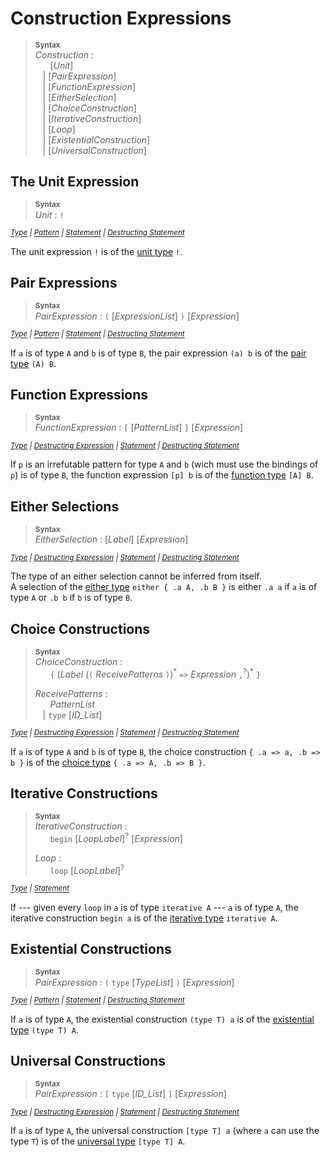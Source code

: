 # Construction Expressions

> **<sup>Syntax</sup>**\
> _Construction_ :\
> &nbsp;&nbsp; &nbsp;&nbsp; [_Unit_] \
> &nbsp;&nbsp; | [_PairExpression_] \
> &nbsp;&nbsp; | [_FunctionExpression_] \
> &nbsp;&nbsp; | [_EitherSelection_] \
> &nbsp;&nbsp; | [_ChoiceConstruction_] \
> &nbsp;&nbsp; | [_IterativeConstruction_] \
> &nbsp;&nbsp; | [_Loop_] \
> &nbsp;&nbsp; | [_ExistentialConstruction_] \
> &nbsp;&nbsp; | [_UniversalConstruction_]


## The Unit Expression

> **<sup>Syntax</sup>**\
> _Unit_ : `!`

*<sup>
[Type](../types.md#the-unit-type)
| [Pattern](../patterns.md#todo)
| [Statement](../statements/commands.md#todo)
| [Destructing Statement](../statements/commands.md#todo)
</sup>*

The unit expression `!` is of the [unit type](../types.md#the-unit-type) `!`.


## Pair Expressions

> **<sup>Syntax</sup>**\
> _PairExpression_ : `(` [_ExpressionList_] `)` [_Expression_]

*<sup>
[Type](../types.md#pair-types)
| [Pattern](../patterns.md#todo)
| [Statement](../statements/commands.md#todo)
| [Destructing Statement](../statements/commands.md#todo)
</sup>*

If `a` is of type `A` and `b` is of type `B`, the pair expression `(a) b` is of the [pair type](../types.md#pair-types) `(A) B`.


## Function Expressions

> **<sup>Syntax</sup>**\
> _FunctionExpression_ : `[` [_PatternList_] `]` [_Expression_]

*<sup>
[Type](../types.md#function-types)
| [Destructing Expression](application.md#function-calls)
| [Statement](../statements/commands.md#todo)
| [Destructing Statement](../statements/commands.md#todo)
</sup>*

If `p` is an irrefutable pattern for type `A` and `b` (wich must use the bindings of `p`) is of type `B`, the function expression `[p] b` is of the [function type](../types.md#function-types) `[A] B`.

## Either Selections

> **<sup>Syntax</sup>**\
> _EitherSelection_ : [_Label_] [_Expression_]

*<sup>
[Type](../types.md#either-types)
| [Destructing Expression](application.md#either-destructions)
| [Statement](../statements/commands.md#todo)
| [Destructing Statement](../statements/commands.md#todo)
</sup>*

The type of an either selection cannot be inferred from itself. \
A selection of the [either type](../types.md#either-types) `either { .a A, .b B }` is either `.a a` if `a` is of type `A` or `.b b` if `b` is of type `B`.


## Choice Constructions

> **<sup>Syntax</sup>**\
> _ChoiceConstruction_ :\
> &nbsp;&nbsp; &nbsp;&nbsp; `{` (_Label_ (`(` _ReceivePatterns_ `)`)<sup>\*</sup> `=>` _Expression_ `,`<sup>?</sup>)<sup>\*</sup> `}`
>
> _ReceivePatterns_ :\
> &nbsp;&nbsp; &nbsp;&nbsp; _PatternList_ \
> &nbsp;&nbsp; | `type` [_ID_List_]

*<sup>
[Type](../types.md#choice-types)
| [Destructing Expression](application.md#choice-selections)
| [Statement](../statements/commands.md#todo)
| [Destructing Statement](../statements/commands.md#todo)
</sup>*

If `a` is of type `A` and `b` is of type `B`, the choice construction `{ .a => a, .b => b }` is of the [choice type](../types.md#choice-types) `{ .a => A, .b => B }`.


## Iterative Constructions

> **<sup>Syntax</sup>**\
> _IterativeConstruction_ :\
> &nbsp;&nbsp; &nbsp;&nbsp; `begin` [_LoopLabel_]<sup>?</sup> [_Expression_]
>
> _Loop_ :\
> &nbsp;&nbsp; &nbsp;&nbsp; `loop` [_LoopLabel_]<sup>?</sup>

*<sup>
[Type](../types.md#iterative-types)
| [Statement](../statements/commands.md#todo)
</sup>*

If --- given every `loop` in `a` is of type `iterative A` --- `a` is of type `A`, the iterative construction `begin a` is of the [iterative type](../types.md#iterative-types) `iterative A`.


## Existential Constructions

> **<sup>Syntax</sup>**\
> _PairExpression_ : `(` `type` [_TypeList_] `)` [_Expression_]

*<sup>
[Type](../types.md#existential-types)
| [Pattern](../patterns.md#todo)
| [Statement](../statements/commands.md#todo)
| [Destructing Statement](../statements/commands.md#todo)
</sup>*

If `a` is of type `A`, the existential construction `(type T) a` is of the [existential type](../types.md#existential-types) `(type T) A`.

## Universal Constructions

> **<sup>Syntax</sup>**\
> _PairExpression_ : `[` `type` [_ID_List_] `]` [_Expression_]

*<sup>
[Type](../types.md#universal-types)
| [Destructing Expression](application.md#universal-specializations)
| [Statement](../statements/commands.md#todo)
| [Destructing Statement](../statements/commands.md#todo)
</sup>*

If `a` is of type `A`, the universal construction `[type T] a` (where `a` can use the type `T`) is of the [universal type](../types.md#universal-types) `[type T] A`.